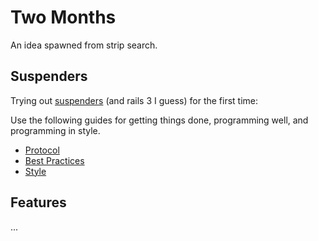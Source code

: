 # Two Months

An idea spawned from strip search.

## Suspenders

Trying out [suspenders](https://github.com/thoughtbot/suspenders) (and rails 3 I guess) for the first time:

Use the following guides for getting things done, programming well, and
programming in style.

* [Protocol](http://github.com/thoughtbot/guides/blob/master/protocol)
* [Best Practices](http://github.com/thoughtbot/guides/blob/master/best-practices)
* [Style](http://github.com/thoughtbot/guides/blob/master/style)

## Features

...
